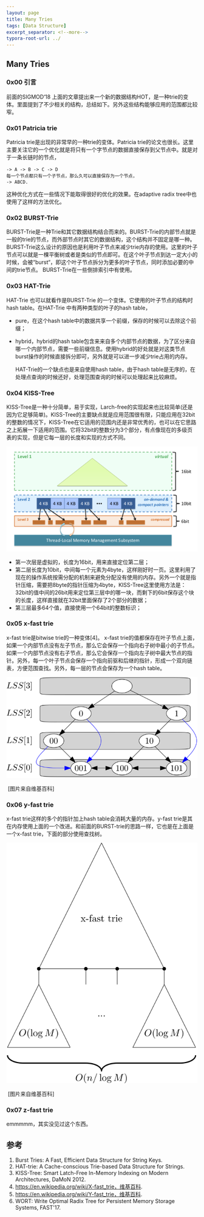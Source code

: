 ```yaml
---
layout: page
title: Many Tries
tags: [Data Structure]
excerpt_separator: <!--more-->
typora-root-url: ../
---
```


## Many Tries

### 0x00 引言

  前面的SIGMOD‘18 上面的文章提出来一个新的数据结构HOT，是一种trie的变体。里面提到了不少相关的结构，总结如下。另外这些结构能够应用的范围都比较窄。

### 0x01 Patricia trie 

  Patricia trie是出现的非常早的一种trie的变体。Patricia trie的论文也很长。这里主要关注它的一个优化就是将只有一个字节点的数据直接保存到父节点中。就是对于一条长链时的节点，

```
-> A -> B -> C -> D
每一个节点都只有一个子节点，那么久可以直接保存为一个节点，
-> ABCD.
```

这种优化方式在一些情况下能取得很好的优化的效果。在adaptive radix tree中也使用了这样的方法优化。

### 0x02 BURST-Trie 

  BURST-Trie是一种Trie和其它数据结构结合而来的。BURST-Trie的内部节点就是一般的trie的节点，而外部节点时其它的数据结构，这个结构并不固定是哪一种。 BURST-Trie这么设计的原因也是利用叶子节点来减少trie内存的使用。这里的叶子节点可以就是一棵平衡树或者是类似的节点即可。在这个叶子节点到达一定大小的时候，会被“burst“，即这个叶子节点拆分为更多的叶子节点，同时添加必要的中间的trie节点。 BURST-Trie在一些倒排索引中有使用。

### 0x03 HAT-Trie 

  HAT-Trie 也可以就看作是BURST-Trie 的一个变体。它使用的叶子节点的结构时hash table。在HAT-Trie 中有两种类型的叶子的hash table，

* pure，在这个hash table中的数据共享一个前缀，保存的时候可以去除这个前缀；
* hybrid，hybrid的hash table包含来来自多个内部节点的数据，为了区分来自哪一个内部节点，需要一些前缀信息。使用hybrid的好处就是对这类节点burst操作的时候直接拆分即可，另外就是可以进一步减少trie占用的内存。

  HAT-Trie的一个缺点也是来自使用hash table，由于hash table是无序的，在处理点查询的时候还好，处理范围查询的时候可以处理起来比较麻烦。

### 0x04 KISS-Tree

  KISS-Tree是一种十分简单，易于实现，Larch-free的实现起来也比较简单(还是因为它足够简单)。KISS-Tree的主要缺点就是应用范围很有限，只能应用在32bit的整数的情况下，KISS-Tree在它适用的范围内还是非常优秀的，也可以在它思路之上拓展一下适用的范围。它将32bit的整数分为3个部分，有点像现在的多级页表的实现，但是它每一层的长度和实现的方式不同。

![kisstree-overview](/assets/img/kisstree-overview.png)

* 第一次层是虚拟的，长度为16bit，用来直接定位第二层；
* 第二层长度为10bit，中间每一个元素为4byte，这样刚好时一页。这里利用了现在的操作系统按需分配的机制来避免分配没有使用的内存。另外一个就是指针压缩，需要把8byte的指针压缩为4byte，KISS-Tree这里使用方法是：32bit的值中间的26bit用来定位第三层中的哪一块，而剩下的6bit保存这个块的长度，这样直接就在32bit里面保存了2个部分的数据；
* 第三层最多64个值，直接使用一个64bit的整数标识；

### 0x05 x-fast trie

   x-fast trie是bitwise trie的一种变体[4]。 x-fast trie的值都保存在叶子节点上面，如果一个内部节点没有左子节点，那么它会保存一个指向右子树中最小的子节点。如果一个内部节点没有右子节点，那么它会保存一个指向左子树中最大节点的指针。另外，每一个叶子节点会保存一个指向前驱和后继的指针，形成一个双向链表，方便范围查找。另外，每一层的节点会保存为一个hash table。

![Xfast-trie-exampl](/assets/img/Xfast-trie-exampl.png)

​                [图片来自维基百科]

### 0x06 y-fast trie

   x-fast trie这样的多个的指针加上hash table会消耗大量的内存。y-fast trie是其在内存使用上面的一个改进。和前面的BURST-trie的思路一样，它也是在上面是一个x-fast trie，下面的部分使用查找树。

![Y-fast-trie](/assets/img/Y-fast-trie.png)

​                       [图片来自维基百科]

### 0x07 z-fast trie

  emmmmm，其实没见过这个东西。

## 参考

1. Burst Tries: A Fast, Efficient Data Structure for String Keys.
2. HAT-trie: A Cache-conscious Trie-based Data Structure for Strings.
3. KISS-Tree: Smart Latch-Free In-Memory Indexing on Modern Architectures, DaMoN 2012.
4. https://en.wikipedia.org/wiki/X-fast_trie，维基百科.
5. https://en.wikipedia.org/wiki/Y-fast_trie，维基百科.
6. WORT: Write Optimal Radix Tree for Persistent Memory Storage Systems, FAST'17.

